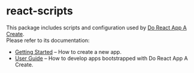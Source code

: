 # react-scripts

This package includes scripts and configuration used by [Do React App A Create](https://github.com/peterkhayes/do-react-app-a-create).<br>
Please refer to its documentation:

- [Getting Started](https://github.com/peterkhayes/do-react-app-a-create/blob/master/README.md#getting-started) – How to create a new app.
- [User Guide](https://github.com/peterkhayes/do-react-app-a-create/blob/master/packages/react-scripts/template/README.md) – How to develop apps bootstrapped with Do React App A Create.
